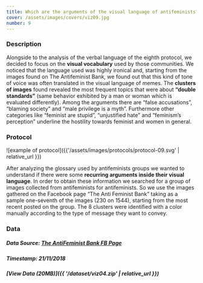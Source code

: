 ```yaml
---
title: Which are the arguments of the visual language of antifeminists? 
cover: /assets/images/covers/viz09.jpg
number: 9
---
```

### Description
Alongside to the analysis of the verbal language of the eighth protocol, we decided to focus on the **visual vocabulary** used by those communities. We noticed that the language used was highly ironical and, starting from the images found on The Antifeminist Bank, we found out that this kind of tone of voice was often translated in the visual language of memes. The **clusters of images** found revealed the most frequent topics that were about **“double standards”** (same behavior exhibited by a man or woman which is evaluated differently). Among the arguments there are “false accusations”, “blaming society” and “male privilege is a myth”. Furthermore other categories like “feminist are stupid”, “unjustified hate” and “feminism’s perception” underline the hostility towards feminist and women in general.

### Protocol
![example of protocol]({{'/assets/images/protocols/protocol-09.svg' | relative_url }})

After analyzing the glossary used by antifeminists groups we wanted to understand if there were some **recurring arguments inside their visual language**. In order to obtain these information we searched for a group of images collected from antifeminists for antifeminists. So we use the images gathered on the Facebook page “The Anti Feminist Bank” taking as a sample one-seventh of the images (230 on 1544), starting from the most recent posted on the group. The 8 clusters were identified with a color manually according to the type of message they want to convey.

### Data
##### Data Source: [The AntiFeminist Bank FB Page](https://www.facebook.com/antifeministbank/)
##### Timestamp: 21/11/2018
##### [View Data (20MB)]({{ '/dataset/viz04.zip' | relative_url }})